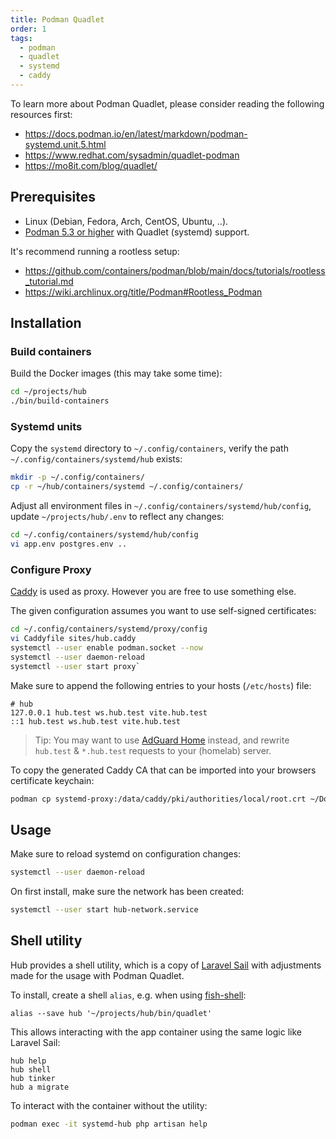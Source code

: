 ```yaml
---
title: Podman Quadlet
order: 1
tags:
  - podman
  - quadlet
  - systemd
  - caddy
---
```


To learn more about Podman Quadlet, please consider reading the following resources first:

- <https://docs.podman.io/en/latest/markdown/podman-systemd.unit.5.html>
- <https://www.redhat.com/sysadmin/quadlet-podman>
- <https://mo8it.com/blog/quadlet/>

## Prerequisites

- Linux (Debian, Fedora, Arch, CentOS, Ubuntu, ..).
- [Podman 5.3 or higher](https://podman.io/) with Quadlet (systemd) support.

It's recommend running a rootless setup:

- <https://github.com/containers/podman/blob/main/docs/tutorials/rootless_tutorial.md>
- <https://wiki.archlinux.org/title/Podman#Rootless_Podman>

## Installation

### Build containers

Build the Docker images (this may take some time):

```bash
cd ~/projects/hub
./bin/build-containers
```

### Systemd units

Copy the `systemd` directory to `~/.config/containers`, verify the path `~/.config/containers/systemd/hub` exists:

```bash
mkdir -p ~/.config/containers/
cp -r ~/hub/containers/systemd ~/.config/containers/
```

Adjust all environment files in `~/.config/containers/systemd/hub/config`, update `~/projects/hub/.env` to reflect any changes:

```bash
cd ~/.config/containers/systemd/hub/config
vi app.env postgres.env ..
```

### Configure Proxy

[Caddy](https://caddyserver.com/) is used as proxy. However you are free to use something else.

The given configuration assumes you want to use self-signed certificates:

```bash
cd ~/.config/containers/systemd/proxy/config
vi Caddyfile sites/hub.caddy
systemctl --user enable podman.socket --now
systemctl --user daemon-reload
systemctl --user start proxy`
```

Make sure to append the following entries to your hosts (`/etc/hosts`) file:

```text
# hub
127.0.0.1 hub.test ws.hub.test vite.hub.test
::1 hub.test ws.hub.test vite.hub.test
```

> Tip: You may want to use [AdGuard Home](https://adguard.com/en/adguard-home/overview.html) instead, and rewrite `hub.test` & `*.hub.test` requests to your (homelab) server.

To copy the generated Caddy CA that can be imported into your browsers certificate keychain:

```bash
podman cp systemd-proxy:/data/caddy/pki/authorities/local/root.crt ~/Downloads/caddy.crt
```

## Usage

Make sure to reload systemd on configuration changes:

```bash
systemctl --user daemon-reload
```

On first install, make sure the network has been created:

```bash
systemctl --user start hub-network.service
```

## Shell utility

Hub provides a shell utility, which is a copy of [Laravel Sail](https://github.com/laravel/sail/blob/1.x/bin/sail) with adjustments made for the usage with Podman Quadlet.

To install, create a shell `alias`, e.g. when using [fish-shell](https://fishshell.com/docs/current/cmds/alias.html):

```fish
alias --save hub '~/projects/hub/bin/quadlet'
```

This allows interacting with the app container using the same logic like Laravel Sail:

```fish
hub help
hub shell
hub tinker
hub a migrate
```

To interact with the container without the utility:

```bash
podman exec -it systemd-hub php artisan help
```
